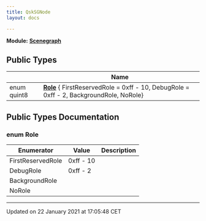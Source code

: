 ```yaml
---
title: QskSGNode
layout: docs

---
```



**Module:** **[Scenegraph](/docs/modules/group___scenegraph/)**



## Public Types

|                | Name           |
| -------------- | -------------- |
| enum quint8 | **[Role](/docs/classes/class_qsk_s_g_node/#enum-role)** { FirstReservedRole = 0xff - 10, DebugRole = 0xff - 2, BackgroundRole, NoRole} |

## Public Types Documentation

### enum Role

| Enumerator | Value | Description |
| ---------- | ----- | ----------- |
| FirstReservedRole | 0xff - 10|   |
| DebugRole | 0xff - 2|   |
| BackgroundRole | |   |
| NoRole | |   |




-------------------------------

Updated on 22 January 2021 at 17:05:48 CET